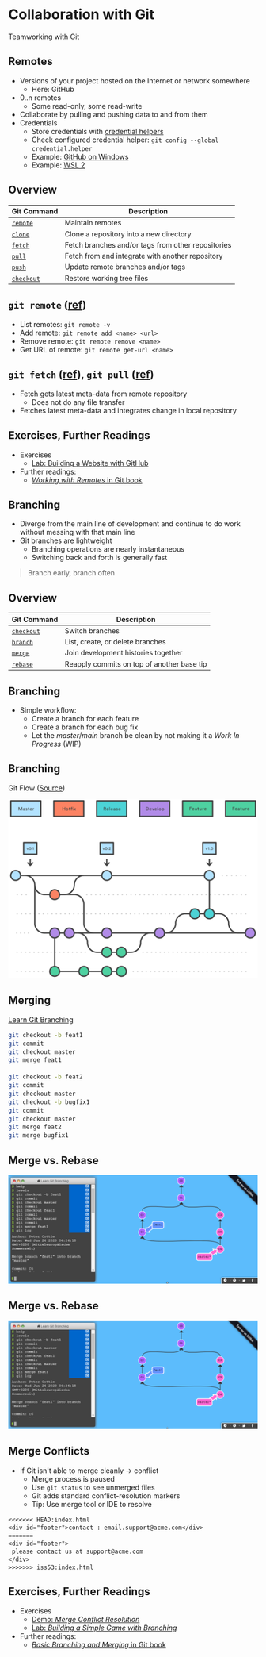 # Collaboration with Git

Teamworking with Git


## Remotes

* Versions of your project hosted on the Internet or network somewhere
  * Here: GitHub
* 0..n remotes
  * Some read-only, some read-write
* Collaborate by pulling and pushing data to and from them
* Credentials
  * Store credentials with [credential helpers](https://git-scm.com/docs/gitcredentials)
  * Check configured credential helper: `git config --global credential.helper`
  * Example: [GitHub on Windows](https://help.github.com/en/github/using-git/caching-your-github-password-in-git)
  * Example: [WSL 2](https://docs.microsoft.com/en-us/windows/wsl/tutorials/wsl-git#git-credential-manager-setup)


## Overview

| Git Command                                         | Description                                        |
| --------------------------------------------------- | -------------------------------------------------- |
| [`remote`](https://git-scm.com/docs/git-remote)     | Maintain remotes                                   |
| [`clone`](https://git-scm.com/docs/git-clone)       | Clone a repository into a new directory            |
| [`fetch`](https://git-scm.com/docs/git-fetch)       | Fetch branches and/or tags from other repositories |
| [`pull`](https://git-scm.com/docs/git-pull)         | Fetch from and integrate with another repository   |
| [`push`](https://git-scm.com/docs/git-push)         | Update remote branches and/or tags                 |
| [`checkout`](https://git-scm.com/docs/git-checkout) | Restore working tree files                         |


## `git remote` ([ref](https://git-scm.com/docs/git-remote))

* List <!-- .element: class="fragment" --> remotes: `git remote -v`
* Add <!-- .element: class="fragment" --> remote: `git remote add <name> <url>`
* Remove <!-- .element: class="fragment" --> remote: `git remote remove <name>`
* Get <!-- .element: class="fragment" --> URL of remote: `git remote get-url <name>`


## `git fetch` ([ref](https://git-scm.com/docs/git-fetch)), `git pull` ([ref](https://git-scm.com/docs/git-pull))

* Fetch <!-- .element: class="fragment" --> gets latest meta-data from remote repository
  * Does not do any file transfer
* Fetches <!-- .element: class="fragment" --> latest meta-data and integrates change in local repository


## Exercises, Further Readings

* Exercises
  * [Lab: Building a Website with GitHub](https://github.com/rstropek/git-fundamentals/blob/master/content/labs/0040-remotes.md)
* Further readings:
  * [*Working with Remotes* in Git book](https://git-scm.com/book/en/v2/Git-Basics-Working-with-Remotes)


## Branching

* Diverge <!-- .element: class="fragment" --> from the main line of development and continue to do work without messing with that main line
* Git <!-- .element: class="fragment" --> branches are lightweight
  * Branching operations are nearly instantaneous
  * Switching back and forth is generally fast

> Branch <!-- .element: class="fragment" --> early, branch often


## Overview

| Git Command                                         | Description                                |
| --------------------------------------------------- | ------------------------------------------ |
| [`checkout`](https://git-scm.com/docs/git-checkout) | Switch branches                            |
| [`branch`](https://git-scm.com/docs/git-branch)     | List, create, or delete branches           |
| [`merge`](https://git-scm.com/docs/git-merge)       | Join development histories together        |
| [`rebase`](https://git-scm.com/docs/git-rebase)     | Reapply commits on top of another base tip |


## Branching

* Simple workflow:
  * Create a branch for each feature
  * Create a branch for each bug fix
  * Let the *master*/*main* branch be clean by not making it a *Work In Progress* (WIP)


## Branching

Git Flow ([Source](https://www.atlassian.com/git/tutorials/comparing-workflows/gitflow-workflow))

![Git Flow](0030-collaboration/git-flow.svg)


## Merging

[Learn Git Branching](https://learngitbranching.js.org/)

```bash
git checkout -b feat1
git commit
git checkout master
git merge feat1

git checkout -b feat2
git commit
git checkout master
git checkout -b bugfix1
git commit
git checkout master
git merge feat2
git merge bugfix1
```


## Merge vs. Rebase <!-- .slide: data-transition="slide-in fade-out" -->

![Git Merge](0030-collaboration/git-merge.png)


## Merge vs. Rebase <!-- .slide: data-transition="fade-in slide-out" -->

![Git Rebase](0030-collaboration/git-merge.png)


## Merge Conflicts

* If Git isn't able to merge cleanly -> conflict
  * Merge process is paused
  * Use `git status` to see unmerged files
  * Git adds standard conflict-resolution markers
  * Tip: Use merge tool or IDE to resolve

```
<<<<<<< HEAD:index.html
<div id="footer">contact : email.support@acme.com</div>
=======
<div id="footer">
 please contact us at support@acme.com
</div>
>>>>>>> iss53:index.html
```


## Exercises, Further Readings

* Exercises
  * [Demo: *Merge Conflict Resolution*](https://github.com/rstropek/git-fundamentals/blob/master/content/labs/9010-merge-conflict.md)
  * [Lab: *Building a Simple Game with Branching*](https://github.com/rstropek/git-fundamentals/blob/master/content/labs/0050-branching.md)
* Further readings:
  * [*Basic Branching and Merging* in Git book](https://git-scm.com/book/en/v2/Git-Branching-Basic-Branching-and-Merging)
